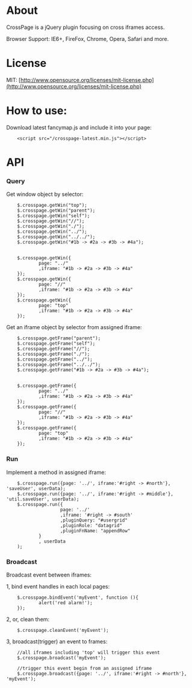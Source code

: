 About
=======
CrossPage is a jQuery plugin focusing on cross iframes access.

Browser Support: IE6+, FireFox, Chrome, Opera, Safari and more.

License
=======
MIT: [http://www.opensource.org/licenses/mit-license.php](http://www.opensource.org/licenses/mit-license.php)


How to use:
=======
Download latest fancymap.js and include it into your page:

        <script src="/crosspage-latest.min.js"></script>


API
=======


### Query
Get window object by selector:

        $.crosspage.getWin("top");
        $.crosspage.getWin("parent");
        $.crosspage.getWin("self");
        $.crosspage.getWin("//");
        $.crosspage.getWin("./");
        $.crosspage.getWin("../");
        $.crosspage.getWin("../../");		
        $.crosspage.getWin("#1b -> #2a -> #3b -> #4a");
        
        
        $.crosspage.getWin({ 
                page: "../"
                ,iframe: "#1b -> #2a -> #3b -> #4a"
        });				
        $.crosspage.getWin({ 
                page: "//"
                ,iframe: "#1b -> #2a -> #3b -> #4a"
        });
        $.crosspage.getWin({ 
                page: "top"
                ,iframe: "#1b -> #2a -> #3b -> #4a"
        });
        
Get an iframe object by selector from assigned iframe:
        
        $.crosspage.getFrame("parent");
        $.crosspage.getFrame("self");
        $.crosspage.getFrame("//");
        $.crosspage.getFrame("./");
        $.crosspage.getFrame("../");
        $.crosspage.getFrame("../../");		
        $.crosspage.getFrame("#1b -> #2a -> #3b -> #4a");
        
                
        $.crosspage.getFrame({ 
                page: "../"
                ,iframe: "#1b -> #2a -> #3b -> #4a"
        });				
        $.crosspage.getFrame({ 
                page: "//"
                ,iframe: "#1b -> #2a -> #3b -> #4a"
        });
        $.crosspage.getFrame({ 
                page: "top"
                ,iframe: "#1b -> #2a -> #3b -> #4a"
        });

### Run

Implement a method in assigned iframe:

        $.crosspage.run({page: '../', iframe:'#right -> #north'}, 'saveUser', userData);
        $.crosspage.run({page: '../', iframe:'#right -> #middle'}, 'util.saveUser', userData);
        $.crosspage.run({
                        page: '../'
                        ,iframe: '#right -> #south'
                        ,pluginQuery: "#usergrid"
                        ,pluginRole: "datagrid"
                        ,pluginFnName: "appendRow"
                }
                , userData
        );
        
        
### Broadcast

Broadcast event between iframes:

1, bind event handles in each local pages:

        $.crosspage.bindEvent('myEvent', function (){
                alert('red alarm!');
        });

2, or, clean them:

        $.crosspage.cleanEvent('myEvent');

3, broadcast(trigger) an event to frames:

        //all iframes including 'top' will trigger this event
        $.crosspage.broadcast('myEvent');
        
        //trigger this event begin from an assigned iframe
        $.crosspage.broadcast({page: '../', iframe:'#right -> #north'}, 'myEvent');

